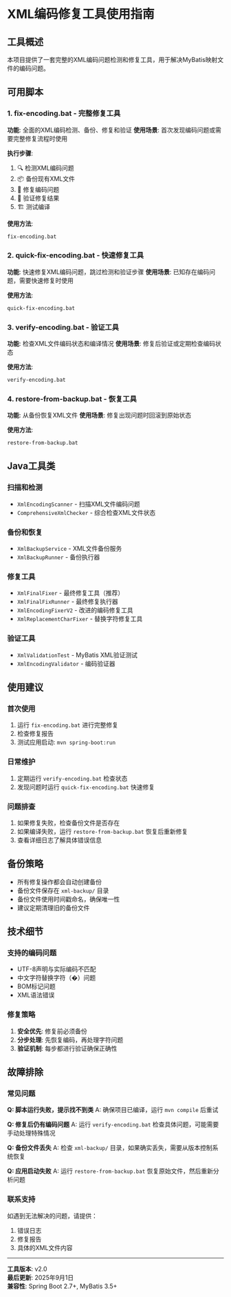 # XML编码修复工具使用指南

## 工具概述

本项目提供了一套完整的XML编码问题检测和修复工具，用于解决MyBatis映射文件的编码问题。

## 可用脚本

### 1. fix-encoding.bat - 完整修复工具
**功能**: 全面的XML编码检测、备份、修复和验证
**使用场景**: 首次发现编码问题或需要完整修复流程时使用

**执行步骤**:
1. 🔍 检测XML编码问题
2. 📦 备份现有XML文件
3. 🔧 修复编码问题
4. 🧪 验证修复结果
5. 🏗️ 测试编译

**使用方法**:
```bash
fix-encoding.bat
```

### 2. quick-fix-encoding.bat - 快速修复工具
**功能**: 快速修复XML编码问题，跳过检测和验证步骤
**使用场景**: 已知存在编码问题，需要快速修复时使用

**使用方法**:
```bash
quick-fix-encoding.bat
```

### 3. verify-encoding.bat - 验证工具
**功能**: 检查XML文件编码状态和编译情况
**使用场景**: 修复后验证或定期检查编码状态

**使用方法**:
```bash
verify-encoding.bat
```

### 4. restore-from-backup.bat - 恢复工具
**功能**: 从备份恢复XML文件
**使用场景**: 修复出现问题时回滚到原始状态

**使用方法**:
```bash
restore-from-backup.bat
```

## Java工具类

### 扫描和检测
- `XmlEncodingScanner` - 扫描XML文件编码问题
- `ComprehensiveXmlChecker` - 综合检查XML文件状态

### 备份和恢复
- `XmlBackupService` - XML文件备份服务
- `XmlBackupRunner` - 备份执行器

### 修复工具
- `XmlFinalFixer` - 最终修复工具（推荐）
- `XmlFinalFixRunner` - 最终修复执行器
- `XmlEncodingFixerV2` - 改进的编码修复工具
- `XmlReplacementCharFixer` - 替换字符修复工具

### 验证工具
- `XmlValidationTest` - MyBatis XML验证测试
- `XmlEncodingValidator` - 编码验证器

## 使用建议

### 首次使用
1. 运行 `fix-encoding.bat` 进行完整修复
2. 检查修复报告
3. 测试应用启动: `mvn spring-boot:run`

### 日常维护
1. 定期运行 `verify-encoding.bat` 检查状态
2. 发现问题时运行 `quick-fix-encoding.bat` 快速修复

### 问题排查
1. 如果修复失败，检查备份文件是否存在
2. 如果编译失败，运行 `restore-from-backup.bat` 恢复后重新修复
3. 查看详细日志了解具体错误信息

## 备份策略

- 所有修复操作都会自动创建备份
- 备份文件保存在 `xml-backup/` 目录
- 备份文件使用时间戳命名，确保唯一性
- 建议定期清理旧的备份文件

## 技术细节

### 支持的编码问题
- UTF-8声明与实际编码不匹配
- 中文字符替换字符（�）问题
- BOM标记问题
- XML语法错误

### 修复策略
1. **安全优先**: 修复前必须备份
2. **分步处理**: 先恢复编码，再处理字符问题
3. **验证机制**: 每步都进行验证确保正确性

## 故障排除

### 常见问题

**Q: 脚本运行失败，提示找不到类**
A: 确保项目已编译，运行 `mvn compile` 后重试

**Q: 修复后仍有编码问题**
A: 运行 `verify-encoding.bat` 检查具体问题，可能需要手动处理特殊情况

**Q: 备份文件丢失**
A: 检查 `xml-backup/` 目录，如果确实丢失，需要从版本控制系统恢复

**Q: 应用启动失败**
A: 运行 `restore-from-backup.bat` 恢复原始文件，然后重新分析问题

### 联系支持
如遇到无法解决的问题，请提供：
1. 错误日志
2. 修复报告
3. 具体的XML文件内容

---
**工具版本**: v2.0  
**最后更新**: 2025年9月1日  
**兼容性**: Spring Boot 2.7+, MyBatis 3.5+